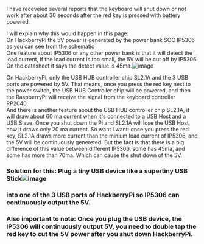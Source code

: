 I have receveied several reports that the keyboard will shut down or not work after about 30 seconds after the red key is pressed with battery powered.  

I will explain why this would happen in this page:  
On HackberryPi the 5V power is generated by the power bank SOC IP5306 as you can see from the schematic  
One feature about IP5306 or any other power bank is that it will detect the load current, if the load current is too small, the 5V will be cut off by IP5306. On the datasheet it says the detect value is 45ma.![image](https://github.com/user-attachments/assets/c883ea3c-9796-4c75-ab81-39c075815eb5)
  
On HackberryPi, only the USB HUB controller chip SL2.1A and the 3 USB ports are powered by 5V.
That means, once you press the red key next to the power switch, the USB HUB Controller chip will be powered, and then the RaspberryPi will receive the signal from the keyboard controller RP2040.  
And there is another feature about the USB HUB controller chip SL2.1A, it will draw about 60 ma current when it's connected to a USB Host and a USB Slave. Once you shut down the Pi and SL2.1A will lose the USB Host, now it draws only 20 ma current. So want I want: once you press the red key, SL2.1A draws more current than the minium load current of IP5306, and the 5V will be continuously genereted. But the fact is that there is a big difference of this value between different IP5306, some has 45ma, and some has more than 70ma. Which can cause the shut down of the 5V.  


### Solution for this: Plug a tiny USB device like a supertiny USB Stick![image](https://github.com/user-attachments/assets/a56c4bf0-11f3-4b48-b9f9-0af32b226f6f)
### into one of the 3 USB ports of HackberryPi so IP5306 can continuously output the 5V.  

### Also important to note: Once you plug the USB device, the IP5306 will continuously output 5V, you need to double tap the red key to cut the 5V power after you shut down HackberryPi.  
